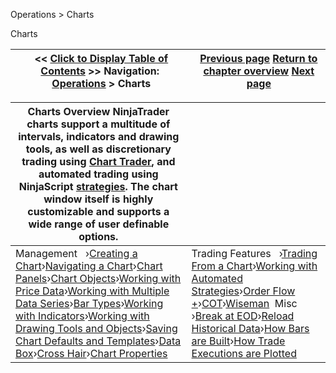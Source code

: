 ﻿


Operations \> Charts






















Charts







| \<\< [Click to Display Table of Contents](charts.md) \>\> **Navigation:**     [Operations](operations.md) \> Charts | [Previous page](restoring_a_backup_archive.md) [Return to chapter overview](operations.md) [Next page](creating_a_chart.md) |
| --- | --- |













| Charts Overview NinjaTrader charts support a multitude of intervals, indicators and drawing tools, as well as discretionary trading using [Chart Trader](chart_trader.md), and automated trading using NinjaScript [strategies](strategy.md). The chart window itself is highly customizable and supports a wide range of user definable options. | |
| --- | --- |
| Management   ›[Creating a Chart](creating_a_chart.md)›[Navigating a Chart](navigating_a_chart.md)›[Chart Panels](chart_panels.md)›[Chart Objects](chart_objects.md)›[Working with Price Data](working_with_price_data.md)›[Working with Multiple Data Series](working_with_multiple_data_series.md)›[Bar Types](bar_types.md)›[Working with Indicators](working_with_indicators.md)›[Working with Drawing Tools and Objects](working_with_drawing_tools__ob.md)›[Saving Chart Defaults and Templates](saving_chart_defaults_and_templates.md)›[Data Box](data_box.md)›[Cross Hair](cross_hair.md)›[Chart Properties](chart_properties.md) | Trading Features   ›[Trading From a Chart](trading_from_a_chart.md)›[Working with Automated Strategies](working_with_automated_strateg.md)›[Order Flow \+](order_flow_plus.md)›[COT](cot.md)›[Wiseman](wiseman.md)  Misc   ›[Break at EOD](break_at_eod.md)›[Reload Historical Data](reload_historical_data.md)›[How Bars are Built](how_bars_are_built.md)›[How Trade Executions are Plotted](how_trade_executions_are_plott.md) |










